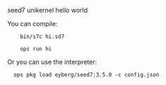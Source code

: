 seed7 unikernel hello world

You can compile:

```
    bin/s7c hi.sd7
```

```
    ops run hi
```

Or you can use the interpreter:

```
  ops pkg load eyberg/seed7:3.5.0 -c config.json
```
